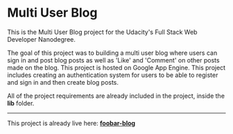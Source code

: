Multi User  Blog
================

This is the Multi User Blog project for the Udacity's Full Stack Web
Developer Nanodegree.

The goal of this project was to building a multi user blog where users can
sign in and post blog posts as well as 'Like' and 'Comment' on other posts made
on the blog. This project is hosted on Google App Engine. This project
includes creating an authentication system for users to be able to register
and sign in and then create blog posts.

All of the project requirements are already included in the project, inside
the __lib__ folder.

 ----------------------------------------------------------------------
This project is already live here:
__[foobar-blog](http://foobar-blog.appspot.com/ "Udacity Multi User Blog
Project")__
